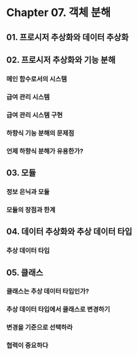 # Chapter 07. 객체 분해

## 01. 프로시저 추상화와 데이터 추상화

## 02. 프로시저 추상화와 기능 분해

### 메인 함수로서의 시스템

### 급여 관리 시스템

### 급여 관리 시스템 구현

### 하향식 기능 분해의 문제점

### 언제 하향식 분해가 유용한가?

## 03. 모듈

### 정보 은닉과 모듈

### 모듈의 장점과 한계

## 04. 데이터 추상화와 추상 데이터 타입

### 추상 데이터 타입

## 05. 클래스

### 클래스는 추상 데이터 타입인가?

### 추상 데이터 타입에서 클래스로 변경하기

### 변경을 기준으로 선택하라

### 협력이 중요하다
